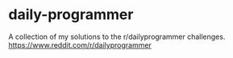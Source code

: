 # daily-programmer
A collection of my solutions to the r/dailyprogrammer challenges.
 https://www.reddit.com/r/dailyprogrammer

